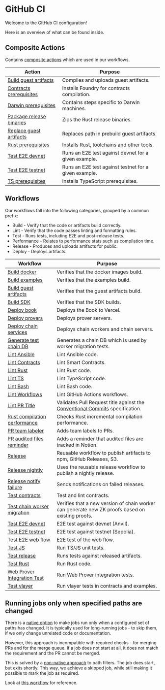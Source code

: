 # GitHub CI

Welcome to the GitHub CI configuration!

Here is an overview of what can be found inside.

## Composite Actions

Contains [composite actions](https://docs.github.com/en/actions/sharing-automations/avoiding-duplication) which are used in our workflows.

| Action | Purpose |
| --- | --- |
| [Build guest artifacts](/.github/actions/build-guest-artifacts/action.yml) | Compiles and uploads guest artifacts. |
| [Contracts prerequisites](/.github/actions/contracts-prerequisites/action.yml) | Installs Foundry for contracts compilation. |
| [Darwin prerequisites](/.github/actions/darwin-prerequisites/action.yml) | Contains steps specific to Darwin machines. |
| [Package release binaries](/.github/actions/package-release-binaries/action.yml) | Zips the Rust release binaries. |
| [Replace guest artifacts](/.github/actions/package-release-binaries/action.yml) | Replaces path in prebuild guest artifacts. |
| [Rust prerequisites](/.github/actions/rust-prerequisites/action.yml) | Installs Rust, toolchains and other tools. |
| [Test E2E devnet](/.github/actions/test-e2e-devnet/action.yml) | Runs an E2E test against devnet for a given example. |
| [Test E2E testnet](/.github/actions/test-e2e-testnet/action.yml) | Runs an E2E test against testnet for a given example. |
| [TS prerequisites](/.github/actions/ts-prerequisites/action.yml) | Installs TypeScript prerequisites. |

## Workflows

Our workflows fall into the following categories, grouped by a common prefix:

- Build - Verify that the code or artifacts build correctly.
- Lint - Verify that the code passes linting and formatting rules.
- Test - Runs tests, including E2E and post-release tests.
- Performance - Relates to performance stats such us compilation time.
- Release - Produces and uploads artifacts for public.
- Deploy - Deploys artifacts.

| Workflow | Purpose |
| --- | --- |
| [Build docker](/.github/workflows/build_docker.yaml) | Verifies that the docker images build. |
| [Build examples](/.github/workflows/build_examples.yaml) | Verifies that the examples build. |
| [Build guest artifacts](/.github/workflows/build_guest_artifacts.yaml) | Verifies that the guest artifacts build. |
| [Build SDK](/.github/workflows/build_sdk.yaml) | Verifies that the SDK builds. |
| [Deploy book](/.github/workflows/deploy_book.yaml) | Deploys the Book to Vercel. |
| [Deploy provers](/.github/workflows/deploy_provers.yaml) | Deploys prover servers. |
| [Deploy chain services](/.github/workflows/deploy_chain_services.yaml) | Deploys chain workers and chain servers. |
| [Generate test chain DB](./github/workflows/generate_test_chain_db.yaml) | Generates a chain DB which is used by worker migration tests. |
| [Lint Ansible](/.github/workflows/lint_ansible.yaml) | Lint Ansible code. |
| [Lint Contracts](/.github/workflows/lint_contracts.yaml) | Lint Smart Contracts. |
| [Lint Rust](/.github/workflows/lint_rust.yaml) | Lint Rust code. |
| [Lint TS](/.github/workflows/lint_ts.yaml) | Lint TypeScript code. |
| [Lint Bash](/.github/workflows/lint_bash.yaml) | Lint Bash code. |
| [Lint Workflows](/.github/workflows/lint_workflows.yaml) | Lint GitHub Actions workflows. |
| [Lint PR Title](/.github/workflows/lint_pr_title.yaml) | Validates Pull Request title against the [Conventional Commits](https://www.conventionalcommits.org/) specification. |
| [Rust compilation performance](/.github/workflows/performance_rust_compilation.yaml) | Checks Rust incremental compilation performance. |
| [PR team labeler](/.github/workflows/pr_team_labeler.yaml) | Adds team labels to PRs. |
| [PR audited files reminder](/.github/workflows/pr_audited_files_reminder.yaml) | Adds a reminder that audited files are tracked in Notion. |
| [Release](/.github/workflows/release.yaml) | Reusable workflow to publish artifacts to npm, GitHub Releases, S3. |
| [Release nightly](/.github/workflows/release_nightly.yaml) | Uses the reusable release workflow to publish a nightly release. |
| [Release notify failure](/.github/workflows/release_notify_failure.yaml) | Sends notifications on failed releases. |
| [Test contracts](/.github/workflows/test_contracts.yaml) | Test and lint contracts. |
| [Test chain worker migration](./github/workflows/test_chain_worker_migration.yaml) | Verifies that a new version of chain worker can generate new ZK proofs based on existing proofs. |
| [Test E2E devnet](/.github/workflows/test_e2e_devnet.yaml) | E2E test against devnet (Anvil). |
| [Test E2E testnet](/.github/workflows/test_e2e_testnet.yaml) | E2E test against testnet (Sepolia). |
| [Test E2E web flow](/.github/workflows/test_e2e_web_flow.yaml) | E2E test of the web flow. |
| [Test JS](/.github/workflows/test_js.yaml) | Run TS/JS unit tests. |
| [Test release](/.github/workflows/test_release.yaml) | Runs tests against released artifacts. |
| [Test Rust](/.github/workflows/test_rust.yaml) | Run Rust code. |
| [Web Prover Integration Test](/.github/workflows/test_int_web_prover.yaml) | Run Web Prover integration tests. |
| [Test vlayer](/.github/workflows/test_vlayer.yaml) | Run vlayer tests in contracts and examples. |

## Running jobs only when specified paths are changed

There is a [native option](https://docs.github.com/en/actions/writing-workflows/workflow-syntax-for-github-actions#onpushpull_requestpull_request_targetpathspaths-ignore) to make jobs run only when a configured set of paths has changed.
It is typically used for long-running jobs - to skip them, if we only change unrelated code or documentation.

However, this approach is incompatible with required checks - for merging PRs and for the merge queue.
If a job does not start at all, it does not match the requirement and the PR cannot be merged.

This is solved by a [non-native approach](https://github.com/dorny/paths-filter) to path filters. The job does start, but exits shortly.
This way, we achieve a skipped job, while still making it possible to mark the job as required.

Look at [this workflow](../workflows/test_e2e_devnet.yaml) for reference.
